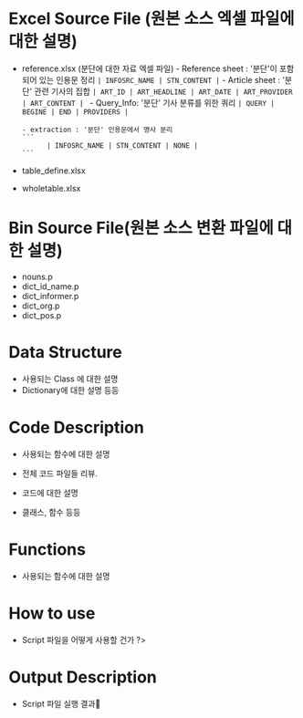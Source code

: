 #  Excel Source File (원본 소스  엑셀 파일에 대한 설명)
- reference.xlsx (분단에 대한 자료 엑셀 파일)
      - Reference sheet : '분단'이 포함되어 있는 인용문 정리
      ```
            | INFOSRC_NAME | STN_CONTENT |
      ```
      - Article sheet : '분단' 관련 기사의 집합
      ```
            | ART_ID | ART_HEADLINE | ART_DATE | ART_PROVIDER | ART_CONTENT | 
      ```
      - Query_Info: '분단' 기사 분류를 위한 쿼리
      ```
            | QUERY | BEGINE | END | PROVIDERS | 
      ```
      
      - extraction : '분단' 인용문에서 명사 분리
      ```
            | INFOSRC_NAME | STN_CONTENT | NONE |
      ```

- table_define.xlsx
- wholetable.xlsx

#  Bin  Source File(원본 소스 변환 파일에 대한 설명)
-  nouns.p
-  dict_id_name.p
-  dict_informer.p
-  dict_org.p
-  dict_pos.p

# Data Structure 
- 사용되는 Class 에 대한 설명
- Dictionary에 대한 설명 등등



# Code Description 
- 사용되는 함수에 대한 설명

- 전체 코드 파일들 리뷰. 
- 코드에 대한 설명
- 클래스, 함수 등등

# Functions
- 사용되는 함수에 대한 설명
 
# How to use
- Script 파일을 어떻게 사용할 건가 ?>
 
 
# Output Description 
- Script 파일 실행 결과











